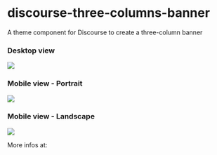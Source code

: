 # discourse-three-columns-banner
A theme component for Discourse to create a three-column banner

### Desktop view
<img src="https://discourse-meta.s3-us-west-1.amazonaws.com/original/3X/4/a/4a172a221e4b7ffc35fdb97e87bec907f2621e1b.png">

### Mobile view - Portrait
<img src="https://discourse-meta.s3-us-west-1.amazonaws.com/original/3X/2/3/23740ffd979df90d0adfca3d8818b79f3a82393e.gif">

### Mobile view - Landscape
<img src="https://discourse-meta.s3-us-west-1.amazonaws.com/original/3X/7/4/74f23decac8ed1c6137997221dbbbe0af50edfd7.gif">

More infos at:
